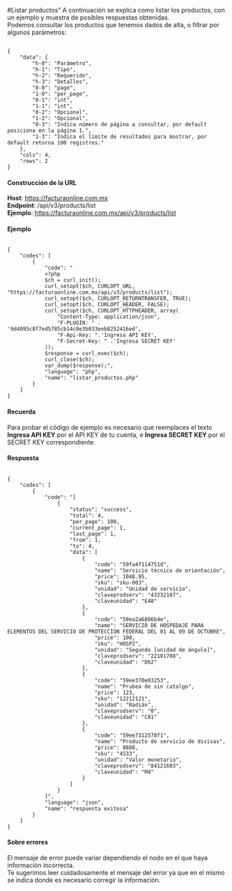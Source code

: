 #Listar productos"
A continuación se explica como listar los productos, con un ejemplo y muestra de posibles respuestas obtenidas.  
Podemos consultar los productos que tenemos dados de alta, o filtrar por algunos parámetros:

```

{
    "data": {
        "h-0": "Parámetro",
        "h-1": "Tipo",
        "h-2": "Requerido",
        "h-3": "Detalles",
        "0-0": "page",
        "1-0": "per_page",
        "0-1": "int",
        "1-1": "int",
        "0-2": "Opcional",
        "1-2": "Opcional",
        "0-3": "Indica número de página a consultar, por default posiciona en la página 1.",
        "1-3": "Indica el limite de resultados para mostrar, por default retorna 100 registros."
    },
    "cols": 4,
    "rows": 2
}

```


#### Construcción de la URL

**Host**: https://facturaonline.com.mx  
**Endpoint**:  /api/v3/products/list  
**Ejemplo**:  https://facturaonline.com.mx/api/v3/products/list  


#### Ejemplo

```

{
    "codes": [
        {
            "code": "
            <?php
            $ch = curl_init();
            curl_setopt($ch, CURLOPT_URL, "https://facturaonline.com.mx/api/v3/products/list");
            curl_setopt($ch, CURLOPT_RETURNTRANSFER, TRUE);
            curl_setopt($ch, CURLOPT_HEADER, FALSE);
            curl_setopt($ch, CURLOPT_HTTPHEADER, array(
                "Content-Type: application/json",
                "F-PLUGIN: " . '9d4095c8f7ed5785cb14c0e3b033eeb8252416ed',
                "F-Api-Key: ".'Ingresa API KEY',
                "F-Secret-Key: " .'Ingresa SECRET KEY'
            ));
            $response = curl_exec($ch);
            curl_close($ch);
            var_dump($response);",
            "language": "php",
            "name": "listar_productos.php"
        }
    ]
}

```


#### Recuerda

Para probar el código de ejemplo es necesario que reemplaces el texto  **Ingresa API KEY**  por el API KEY de tu cuenta, e **Ingresa SECRET KEY**  por el SECRET KEY correspondiente.


#### Respuesta

```

{
    "codes": [
        {
            "code": "[
                {
                    "status": "success",
                    "total": 4,
                    "per_page": 100,
                    "current_page": 1,
                    "last_page": 1,
                    "from": 1,
                    "to": 4,
                    "data": [
                        {
                            "code": "59fa4f114751d",
                            "name": "Servicio técnico de orientación",
                            "price": 1048.95,
                            "sku": "sku-003",
                            "unidad": "Unidad de servicio",
                            "claveprodserv": "43232107",
                            "claveunidad": "E48"
                        },
                        {
                            "code": "59ea2a6886b4e",
                            "name": "SERVICIO DE HOSPEDAJE PARA ELEMENTOS DEL SERVICIO DE PROTECCION FEDERAL DEL 01 AL 09 DE OCTUBRE",
                            "price": 100,
                            "sku": "HOSP2",
                            "unidad": "Segundo [unidad de ángulo]",
                            "claveprodserv": "22101708",
                            "claveunidad": "D62"
                        },
                        {
                            "code": "59ee370e03253",
                            "name": "Prubea de sin catalgo",
                            "price": 123,
                            "sku": "12212121",
                            "unidad": "Radián",
                            "claveprodserv": "0",
                            "claveunidad": "C81"
                        },
                        {
                            "code": "59ee7312578f1",
                            "name": "Producto de servicio de divisas",
                            "price": 8888,
                            "sku": "4533",
                            "unidad": "Valor monetario",
                            "claveprodserv": "84121603",
                            "claveunidad": "M4"
                        }
                    ]
                }
            ]",
            "language": "json",
            "name": "respuesta exitosa"
        }
    ]
}

```


#### Sobre errores

El mensaje de error puede variar dependiendo el nodo en el que haya información incorrecta.  
Te sugerimos leer cuidadosamente el mensaje del error ya que en el mismo se indica donde es necesario corregir la información.
